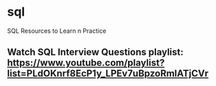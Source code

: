 # sql
SQL Resources to Learn n Practice

## Watch SQL Interview Questions playlist: https://www.youtube.com/playlist?list=PLdOKnrf8EcP1y_LPEv7uBpzoRmlATjCVr
